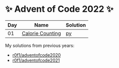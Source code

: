 # :sparkles: Advent of Code 2022 :sparkles:

|Day|Name|Solution|
|---|---|---|
|01|[Calorie Counting](https://adventofcode.com/2022/day/1)|[py](/day01/main.py)|

My solutions from previous years:
* [r0f1/adventofcode2020](https://github.com/r0f1/adventofcode2020)
* [r0f1/adventofcode2021](https://github.com/r0f1/adventofcode2021)
